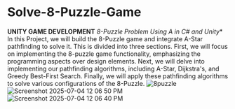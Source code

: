 # Solve-8-Puzzle-Game
**UNITY GAME DEVELOPMENT**
**8-Puzzle Problem Using A* in C# and Unity**
In this Project, we will build the 8-Puzzle game and integrate A-Star pathfinding to solve it. This is divided into three sections. First, we will focus on implementing the 8-puzzle game functionality, emphasizing the programming aspects over design elements. Next, we will delve into implementing our pathfinding algorithms, including A-Star, Dijkstra's, and Greedy Best-First Search. Finally, we will apply these pathfinding algorithms to solve various configurations of the 8-Puzzle.
![8puzzle](https://github.com/user-attachments/assets/bf25b628-ed98-4ab0-8681-fc45f4adefd2)
![Screenshot 2025-07-04 12 06 50 PM](https://github.com/user-attachments/assets/69a26e2f-1d41-42a7-a696-19b2e7a10c91)![Screenshot 2025-07-04 12 06 40 PM](https://github.com/user-attachments/assets/6099d9b4-8ccc-46ec-942f-59b3eb3281a3)
